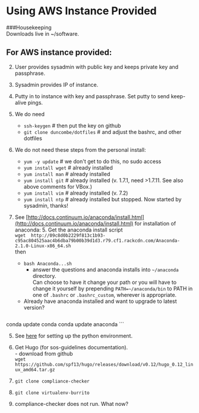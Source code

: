
# Using AWS Instance Provided

###Housekeeping    
	Downloads live in ~/software.    

## For AWS instance provided:

2. User provides sysadmin with public key and keeps private key and passphrase.
1. Sysadmin provides IP of instance. 
2. Putty in to instance with key and passphrase. Set putty to send keep-alive pings.
2.  We do need   
	* `ssh-keygen` \# then put the key on github
	* `git clone duncombe/dotfiles`  \# and adjust the bashrc, and other dotfiles   
    
	
2.  We do not need these steps from the personal install:   
  	- `yum -y update`  \# we don't get to do this, no sudo access
	- `yum install wget`  \# already installed
	- `yum install man`   # already installed
	- `yum install git`   # already installed  (v. 1.7.1, need >1.7.11. See also above comments for VBox.)
	- `yum install vim`   # already installed (v. 7.2)
	- `yum install ntp`   # already installed but stopped. Now started by sysadmin, thanks!
4. See [http://docs.continuum.io/anaconda/install.html](http://docs.continuum.io/anaconda/install.html) for installation of anaconda:
	5. Get the anaconda install script    
	`wget  http://09c8d0b2229f813c1b93-c95ac804525aac4b6dba79b00b39d1d3.r79.cf1.rackcdn.com/Anaconda-2.1.0-Linux-x86_64.sh`    
	then   
	- `bash Anaconda...sh`    
		- answer the questions and anaconda
	installs into `~/anaconda` directory.    
	Can choose to have it change your path or you will have to change it yourself by prepending `PATH=~/anaconda/bin` to PATH in one of `.bashrc` or `.bashrc_custom`, wherever is appropriate.     
	- Already have anaconda installed and want to upgrade to latest version?     
		```
conda update conda
conda update anaconda
	```    
	
5. See [here](python_setup.md) for setting up the python environment.    
    
5. Get Hugo (for sos-guidelines documentation).     
		- download from github     
		`wget https://github.com/spf13/hugo/releases/download/v0.12/hugo_0.12_linux_amd64.tar.gz`

11. `git clone compliance-checker`  
12. `git clone virtualenv-burrito`  
13.  compliance-checker does not run. What now?

